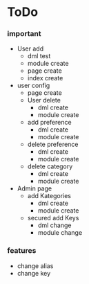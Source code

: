 # ToDo

### important
- User add 
    - dml test
    - module create
    - page create
    - index create
- user config
    - page create
    - User delete
        - dml create
        - module create
    - add preference
        - dml create
        - module create
    - delete preference
        - dml create
        - module create
    - delete category
        - dml create
        - module create
- Admin page
    - add Kategories
        - dml create
        - module create
    - secured add Keys
        - dml change
        - module change

### features
- change alias
- change key